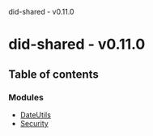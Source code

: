 did-shared - v0.11.0

# did-shared - v0.11.0

## Table of contents

### Modules

- [DateUtils](modules/dateutils.md)
- [Security](modules/security.md)
